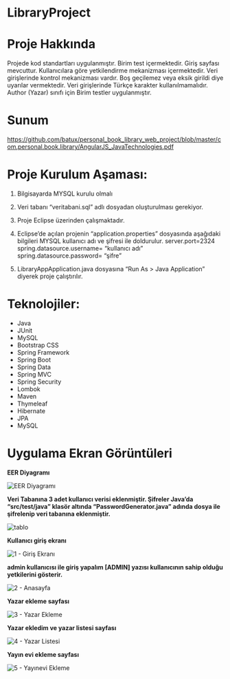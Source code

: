 # LibraryProject

# Proje Hakkında
Projede kod standartları uygulanmıştır. Birim test içermektedir. Giriş sayfası mevcuttur. Kullanıcılara göre yetkilendirme mekanizması içermektedir. Veri girişlerinde kontrol mekanizması vardır. Boş geçilemez veya eksik girildi diye uyarılar vermektedir. Veri girişlerinde Türkçe karakter kullanılmamalıdır. Author (Yazar) sınıfı için Birim testler uygulanmıştır.

# Sunum

https://github.com/batux/personal_book_library_web_project/blob/master/com.personal.book.library/AngularJS_JavaTechnologies.pdf


# Proje Kurulum Aşaması:
1.	Bilgisayarda MYSQL kurulu olmalı
2.	Veri tabanı “veritabani.sql” adlı dosyadan oluşturulması gerekiyor.
3.	Proje Eclipse üzerinden çalışmaktadır.
4.	Eclipse’de açılan projenin “application.properties” dosyasında aşağıdaki bilgileri MYSQL kullanıcı adı ve şifresi ile doldurulur.
      server.port=2324
      spring.datasource.username= “kullanıcı adı”
      spring.datasource.password= “şifre”
     
5.	LibraryAppApplication.java dosyasına “Run As > Java Application” diyerek proje çalıştırılır.




# Teknolojiler:

- Java
- JUnit
- MySQL
- Bootstrap CSS
- Spring Framework
- Spring Boot
- Spring Data
- Spring MVC
- Spring Security
- Lombok
- Maven
- Thymeleaf
- Hibernate
- JPA
- MySQL


# Uygulama Ekran Görüntüleri

**EER Diyagramı**

![EER Diyagramı](https://user-images.githubusercontent.com/36698903/117201356-3b650100-adf5-11eb-8f97-fedd320266bb.png)


**Veri Tabanına 3 adet kullanıcı verisi eklenmiştir. Şifreler Java’da “src/test/java” klasör altında “PasswordGenerator.java” adında dosya ile şifrelenip veri tabanına eklenmiştir.**

![tablo](https://user-images.githubusercontent.com/36698903/117201710-a1518880-adf5-11eb-96a9-46ed36a277ea.png)


**Kullanıcı giriş ekranı**

![1 - Giriş Ekranı](https://user-images.githubusercontent.com/36698903/117201208-0e185300-adf5-11eb-80e1-e971b1ccd439.png)


**admin kullanıcısı ile giriş yapalım
[ADMIN] yazısı kullanıcının sahip olduğu yetkilerini gösterir.**

![2 - Anasayfa](https://user-images.githubusercontent.com/36698903/117201220-13759d80-adf5-11eb-8594-658de120647d.png)


**Yazar ekleme sayfası**

![3 - Yazar Ekleme](https://user-images.githubusercontent.com/36698903/117202699-cb577a80-adf6-11eb-89b8-5c56731c1b00.png)


**Yazar ekledim ve yazar listesi sayfası**

![4 - Yazar Listesi](https://user-images.githubusercontent.com/36698903/117202760-df9b7780-adf6-11eb-8cbb-0bcf5f9dc361.png)


**Yayın evi ekleme sayfası**

![5 - Yayınevi Ekleme](https://user-images.githubusercontent.com/36698903/117202796-eb873980-adf6-11eb-856e-a94187e13977.png)

